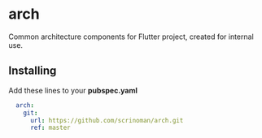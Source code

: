 # arch

Common architecture components for Flutter project, created for internal use.

## Installing

Add these lines to your **pubspec.yaml**
``` yaml
  arch:
    git:
      url: https://github.com/scrinoman/arch.git
      ref: master
```

